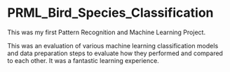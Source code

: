 # PRML_Bird_Species_Classification
This was my first Pattern Recognition and Machine Learning Project.

This was an evaluation of various machine learning classification models and data preparation steps to evaluate how they performed and compared to each other. It was a fantastic learning experience. 
